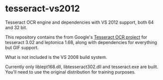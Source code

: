 tesseract-vs2012
================

Tesseract OCR engine and dependencies with VS 2012 support, both 64 and 32 bit.

This repository contains the from Google's [Tesseract OCR project](https://code.google.com/p/tesseract-ocr/) for tesseract 3.02 and leptonica 1.68, along with dependencies for everything but GIF support.

What is not included is the VS 2008 build system.


Currently only liblept168.dll, libtesseract302.dll and tesseract.exe are built. You'll need to use the original distribution for training purposes.